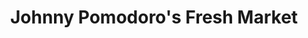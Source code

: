 ---
title: "Johnny Pomodoro's Fresh Market"
url: /farmington-hills/johnny-pomodoros-fresh-market/
shop: supermarket
---